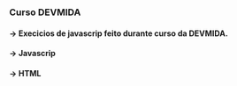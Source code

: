 ### Curso DEVMIDA

#### -> Execicios de javascrip feito durante curso da DEVMIDA.
#### -> Javascrip
#### -> HTML
